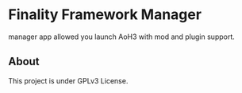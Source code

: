 # Finality Framework Manager

manager app allowed you launch AoH3 with mod and plugin support.

## About

This project is under GPLv3 License.  
